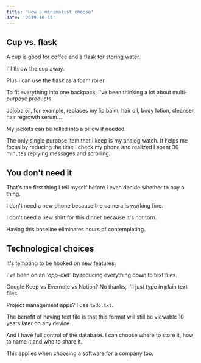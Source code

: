 ```yaml
---
title: 'How a minimalist choose'
date: '2019-10-13'
---
```


## Cup vs. flask

A cup is good for coffee and a flask for storing water.

I'll throw the cup away.

Plus I can use the flask as a foam roller.

To fit everything into one backpack, I've been thinking a lot about multi-purpose products.

Jojoba oil, for example, replaces my lip balm, hair oil, body lotion, cleanser, hair regrowth serum...

My jackets can be rolled into a pillow if needed.

The only single purpose item that I keep is my analog watch. It helps me focus by reducing the time I check my phone and realized I spent 30 minutes replying messages and scrolling.

## You don't need it

That's the first thing I tell myself before I even decide whether to buy a thing.

I don't need a new phone because the camera is working fine.

I don't need a new shirt for this dinner because it's not torn.

Having this baseline eliminates hours of contemplating.

## Technological choices

It's tempting to be hooked on new features.

I've been on an _'app-diet'_ by reducing everything down to text files.

Google Keep vs Evernote vs Notion? No thanks, I'll just type in plain text files.

Project management apps? I use `todo.txt`.

The benefit of having text file is that this format will still be viewable 10 years later on any device.

And I have full control of the database. I can choose where to store it, how to name it and who to share it.

This applies when choosing a software for a company too.
